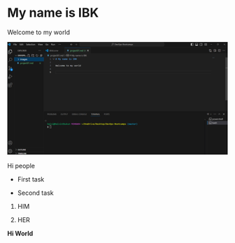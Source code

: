 # My name is IBK

Welcome to my world

![1](images/1.png)

Hi people

- First task

- Second task

1. HIM

2. HER

**Hi World**

